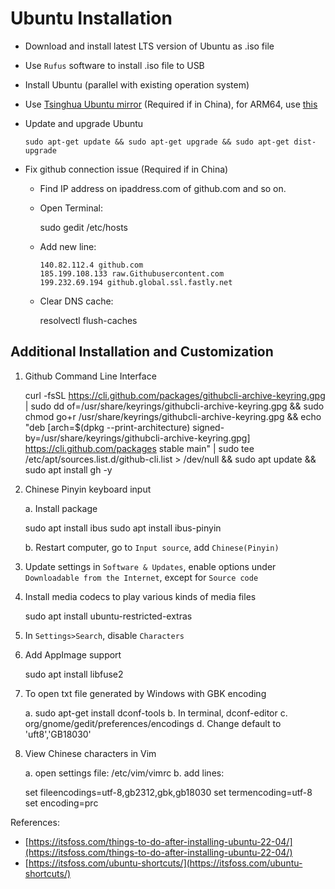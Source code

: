 # Ubuntu Installation

* Download and install latest LTS version of Ubuntu as .iso file
* Use `Rufus` software to install .iso file to USB
* Install Ubuntu (parallel with existing operation system)
* Use [Tsinghua Ubuntu mirror](https://mirrors.tuna.tsinghua.edu.cn/help/ubuntu/) (Required if in China), for ARM64, use [this](https://mirrors.tuna.tsinghua.edu.cn/help/ubuntu/)
* Update and upgrade Ubuntu

  ```
  sudo apt-get update && sudo apt-get upgrade && sudo apt-get dist-upgrade
  ```
* Fix github connection issue (Required if in China)

  * Find IP address on ipaddress.com of github.com and so on.
  * Open Terminal:

    sudo gedit /etc/hosts
  * Add new line:

    ```
    140.82.112.4 github.com
    185.199.108.133 raw.Githubusercontent.com
    199.232.69.194 github.global.ssl.fastly.net
    ```
  * Clear DNS cache:

    resolvectl flush-caches

## Additional Installation and Customization

1. Github Command Line Interface

   curl -fsSL https://cli.github.com/packages/githubcli-archive-keyring.gpg | sudo dd of=/usr/share/keyrings/githubcli-archive-keyring.gpg && sudo chmod go+r /usr/share/keyrings/githubcli-archive-keyring.gpg && echo "deb [arch=$(dpkg --print-architecture) signed-by=/usr/share/keyrings/githubcli-archive-keyring.gpg] https://cli.github.com/packages stable main" | sudo tee /etc/apt/sources.list.d/github-cli.list > /dev/null && sudo apt update && sudo apt install gh -y
2. Chinese Pinyin keyboard input

   a. Install package

   sudo apt install ibus
   sudo apt install ibus-pinyin

   b. Restart computer, go to `Input source`, add `Chinese(Pinyin)`
3. Update settings in `Software & Updates`, enable options under `Downloadable from the Internet`, except for `Source code`
4. Install media codecs to play various kinds of media files

   sudo apt install ubuntu-restricted-extras
5. In `Settings>Search`, disable `Characters`
6. Add AppImage support

   sudo apt install libfuse2
7. To open txt file generated by Windows with GBK encoding

   a. sudo apt-get install dconf-tools
   b. In terminal, dconf-editor
   c. org/gnome/gedit/preferences/encodings
   d. Change default to 'uft8','GB18030'
8. View Chinese characters in Vim

   a. open settings file: /etc/vim/vimrc
   b. add lines:

   set fileencodings=utf-8,gb2312,gbk,gb18030
   set termencoding=utf-8
   set encoding=prc

References:

- [https://itsfoss.com/things-to-do-after-installing-ubuntu-22-04/](https://itsfoss.com/things-to-do-after-installing-ubuntu-22-04/)
- [https://itsfoss.com/ubuntu-shortcuts/](https://itsfoss.com/ubuntu-shortcuts/)
